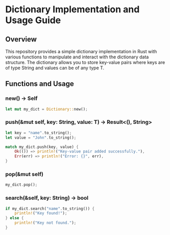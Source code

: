 # Dictionary Implementation and Usage Guide
## Overview

This repository provides a simple dictionary implementation in Rust with various functions to manipulate 
and interact with the dictionary data structure. 
The dictionary allows you to store key-value pairs
where keys are of type String and values can be of any type T.

## Functions and Usage

### new() -> Self
```rs
let mut my_dict = Dictionary::new();
```
### push(&mut self, key: String, value: T) -> Result<(), String>
```rs
let key = "name".to_string();
let value = "John".to_string();

match my_dict.push(key, value) {
    Ok(()) => println!("Key-value pair added successfully."),
    Err(err) => println!("Error: {}", err),
}
```
### pop(&mut self)
```rs
my_dict.pop();
```
### search(&self, key: String) -> bool
```rs
if my_dict.search("name".to_string()) {
    println!("Key found!");
} else {
    println!("Key not found.");
}

```
